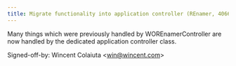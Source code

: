 ```yaml
---
title: Migrate functionality into application controller (REnamer, 4066730)
---
```


Many things which were previously handled by WOREnamerController are now handled by the dedicated application controller class.

Signed-off-by: Wincent Colaiuta &lt;win@wincent.com&gt;
